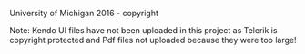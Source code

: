 University of Michigan 2016 - copyright

Note:
Kendo UI files have not been uploaded in this project as Telerik is copyright protected and Pdf files not uploaded because they were too large!